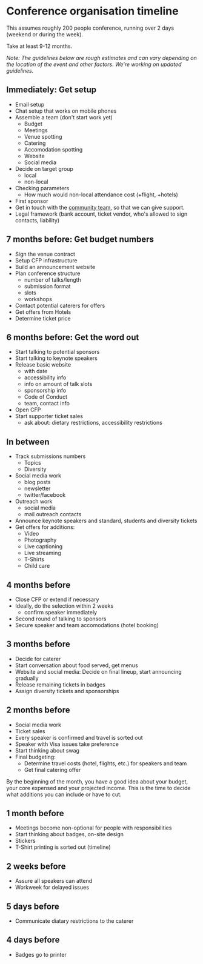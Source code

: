 # Conference organisation timeline

This assumes roughly 200 people conference, running over 2 days (weekend or during the week).

Take at least 9-12 months.

_Note: The guidelines below are rough estimates and can vary depending on the location of the event and other factors. We're working on updated guidelines._

## Immediately: Get setup

* Email setup
* Chat setup that works on mobile phones
* Assemble a team (don't start work yet)
  - Budget
  - Meetings
  - Venue spotting
  - Catering
  - Accomodation spotting
  - Website
  - Social media
* Decide on target group
  - local
  - non-local
* Checking parameters
  - How much would non-local attendance cost (+flight, +hotels)
* First sponsor
* Get in touch with the [community team](mailto:community@rust-lang.org), so that we can give support.
* Legal framework (bank account, ticket vendor, who's allowed to sign contacts, liability)

## 7 months before: Get budget numbers

* Sign the venue contract
* Setup CFP infrastructure
* Build an announcement website
* Plan conference structure
  - number of talks/length
  - submission format
  - slots
  - workshops
* Contact potential caterers for offers
* Get offers from Hotels
* Determine ticket price

## 6 months before: Get the word out

* Start talking to potential sponsors
* Start talking to keynote speakers
* Release basic website
  - with date
  - accessibility info
  - info on amount of talk slots
  - sponsorship info
  - Code of Conduct
  - team, contact info
* Open CFP
* Start supporter ticket sales
  - ask about: dietary restrictions, accessibility restrictions

## In between

* Track submissions numbers
  - Topics
  - Diversity
* Social media work
  - blog posts
  - newsletter
  - twitter/facebook
* Outreach work
  - social media
  - mail outreach contacts
* Announce keynote speakers and standard, students and diversity tickets
* Get offers for additions:
  - Video
  - Photography
  - Live captioning
  - Live streaming
  - T-Shirts
  - Child care

## 4 months before

* Close CFP or extend if necessary
* Ideally, do the selection within 2 weeks
  - confirm speaker immediately
* Second round of talking to sponsors
* Secure speaker and team accomodations (hotel booking)

## 3 months before

* Decide for caterer
* Start conversation about food served, get menus
* Website and social media: Decide on final lineup, start announcing gradually
* Release remaining tickets in badges
* Assign diversity tickets and sponsorships

## 2 months before

* Social media work
* Ticket sales
* Every speaker is confirmed and travel is sorted out
* Speaker with Visa issues take preference
* Start thinking about swag
* Final budgeting:
  - Determine travel costs (hotel, flights, etc.) for speakers and team
  - Get final catering offer

By the beginning of the month, you have a good idea about your budget, your core
expensed and your projected income. This is the time to decide what additions
you can include or have to cut.

## 1 month before

* Meetings become non-optional for people with responsibilities
* Start thinking about badges, on-site design
* Stickers
* T-Shirt printing is sorted out (timeline)

## 2 weeks before

* Assure all speakers can attend
* Workweek for delayed issues

## 5 days before

* Communicate diatary restrictions to the caterer

## 4 days before

* Badges go to printer
